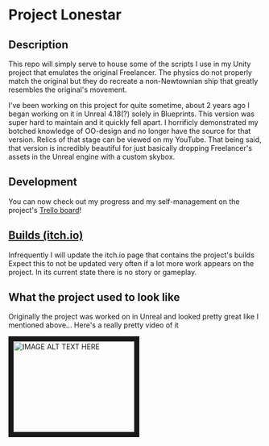 # Project Lonestar

## Description

This repo will simply serve to house some of the scripts I use in my Unity project that emulates the original Freelancer.
The physics do not properly match the original but they do recreate a non-Newtownian ship that greatly resembles the original's movement.

I've been working on this project for quite sometime, about 2 years ago I began working on it in Unreal 4.18(?) solely in Blueprints. This version was super hard to maintain and it quickly fell apart. I horrificly demonstrated my botched knowledge of OO-design and no longer have the source for that version. Relics of that stage can be viewed on my YouTube. That being said, that version is incredibly beautiful for just basically dropping Freelancer's assets in the Unreal engine with a custom skybox. 

## Development

You can now check out my progress and my self-management on the project's [Trello board](https://trello.com/b/tgyAz2pZ)!

## [Builds (itch.io)](https://tsny.itch.io/project-lonestar)

Infrequently I will update the itch.io page that contains the project's builds
Expect this to not be updated very often if a lot more work appears on the project.
In its current state there is no story or gameplay.

## What the project used to look like 

Originally the project was worked on in Unreal and looked pretty great like I mentioned above...
Here's a really pretty video of it

<a href="http://www.youtube.com/watch?feature=player_embedded&ATOh75c0bQc
" target="_blank"><img src="http://img.youtube.com/vi/ATOh75c0bQc/0.jpg" 
alt="IMAGE ALT TEXT HERE" width="240" height="180" border="10" /></a>

